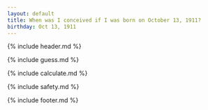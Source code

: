 ```yaml
---
layout: default
title: When was I conceived if I was born on October 13, 1911?
birthday: Oct 13, 1911
---
```


{% include header.md %}

{% include guess.md %}

{% include calculate.md %}

{% include safety.md %}

{% include footer.md %}



